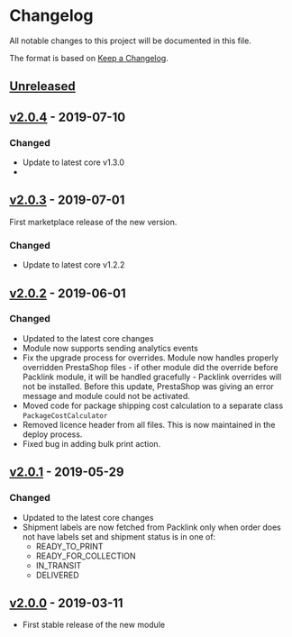 # Changelog
All notable changes to this project will be documented in this file.

The format is based on [Keep a Changelog](http://keepachangelog.com/en/1.0.0/).

## [Unreleased](https://github.com/logeecom/pl_prestashop_module/compare/master...dev)

## [v2.0.4](https://github.com/logeecom/pl_prestashop_module/compare/v2.0.3...v2.0.2) - 2019-07-10
### Changed
- Update to latest core v1.3.0
- 

## [v2.0.3](https://github.com/logeecom/pl_prestashop_module/compare/v2.0.3...v2.0.2) - 2019-07-01
First marketplace release of the new version.

### Changed
- Update to latest core v1.2.2

## [v2.0.2](https://github.com/logeecom/pl_prestashop_module/compare/v2.0.2...v2.0.1) - 2019-06-01
### Changed
- Updated to the latest core changes
- Module now supports sending analytics events
- Fix the upgrade process for overrides. Module now handles properly overridden 
PrestaShop files - if other module did the override before Packlink module, it will 
be handled gracefully - Packlink overrides will not be installed. Before this update,
PrestaShop was giving an error message and module could not be activated.
- Moved code for package shipping cost calculation to a separate class `PackageCostCalculator`
- Removed licence header from all files. This is now maintained in the deploy process.
- Fixed bug in adding bulk print action.

## [v2.0.1](https://github.com/logeecom/pl_prestashop_module/compare/v2.0.1...v2.0.0) - 2019-05-29
### Changed
- Updated to the latest core changes
- Shipment labels are now fetched from Packlink only when order does not have labels set 
and shipment status is in one of:
    * READY_TO_PRINT
    * READY_FOR_COLLECTION
    * IN_TRANSIT
    * DELIVERED

## [v2.0.0](https://github.com/logeecom/pl_prestashop_module/tree/v2.0.0) - 2019-03-11
- First stable release of the new module
